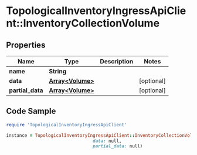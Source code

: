 # TopologicalInventoryIngressApiClient::InventoryCollectionVolume

## Properties

Name | Type | Description | Notes
------------ | ------------- | ------------- | -------------
**name** | **String** |  | 
**data** | [**Array&lt;Volume&gt;**](Volume.md) |  | [optional] 
**partial_data** | [**Array&lt;Volume&gt;**](Volume.md) |  | [optional] 

## Code Sample

```ruby
require 'TopologicalInventoryIngressApiClient'

instance = TopologicalInventoryIngressApiClient::InventoryCollectionVolume.new(name: null,
                                 data: null,
                                 partial_data: null)
```


